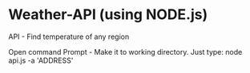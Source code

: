 # Weather-API (using NODE.js)
 API - Find temperature of any region
 
 Open command Prompt - 
 Make it to working directory.
 Just type: node api.js -a 'ADDRESS'
 
